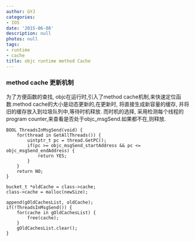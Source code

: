 ```yaml
---
author: GYJ
categories:
- IOS
date: '2015-06-08'
description: null
photos: null
tags:
- runtime
- cache
title: objc runtime method Cache
---
```


### method cache 更新机制
为了方便函数的查找, objc在运行时,引入了method cache机制,来快速定位函数.method cache的大小是动态更新的,在更新时, 将直接生成新容量的缓存, 并将旧的缓存放入到垃圾队列中,等待时机释放. 而时机的选择, 采用检测每个线程的program counter,来查看是否处于objc_msgSend.如果都不在,则释放.
```
BOOL ThreadsInMsgSend(void) {
    for(thread in GetAllThreads()) {
        uintptr_t pc = thread.GetPC();
        if(pc >= objc_msgSend_startAddress && pc <= objc_msgSend_endAddress) {
            return YES;
        }
    }
    return NO;
}

bucket_t *oldCache = class->cache;
class->cache = malloc(newSize);

append(gOldCachesList, oldCache);
if(!ThreadsInMsgSend()) {
    for(cache in gOldCachesList) {
        free(cache);
    }
    gOldCachesList.clear();
}
```

